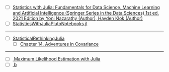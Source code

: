 
- [ ] [Statistics with Julia: Fundamentals for Data Science, Machine Learning and Artificial Intelligence (Springer Series in the Data Sciences) 1st ed. 2021 Edition by Yoni Nazarathy (Author), Hayden Klok (Author)](https://www.amazon.com/Statistics-Julia-Fundamentals-Artificial-Intelligence/dp/3030709000)
- [ ] [StatisticsWithJuliaPlutoNotebooks.jl](https://github.com/StatisticalRethinkingJulia/StatisticsWithJuliaPlutoNotebooks.jl)

---
- [ ] [StatisticalRethinkingJulia](https://github.com/StatisticalRethinkingJulia)
  - [ ] [Chapter 14. Adventures in Covariance](https://shmuma.github.io/rethinking-2ed-julia/14-Chapter%2014.%20Adventures%20in%20Covariance.html)
---

- [ ] [ Maximum Likelihood Estimation with Julia](https://mmmlab.rbind.io/posts/2021-03-09-julia-mle)
- [ ] [ b ](https://github.com/johnmyleswhite/julia_tutorials/blob/master/Statistics%20in%20Julia%20-%20Maximum%20Likelihood%20Estimation.ipynb)
